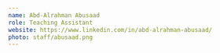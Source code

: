 ```yaml
---
name: Abd-Alrahman Abusaad
role: Teaching Assistant
website: https://www.linkedin.com/in/abd-alrahman-abusaad/
photo: staff/abusaad.png
---
```


